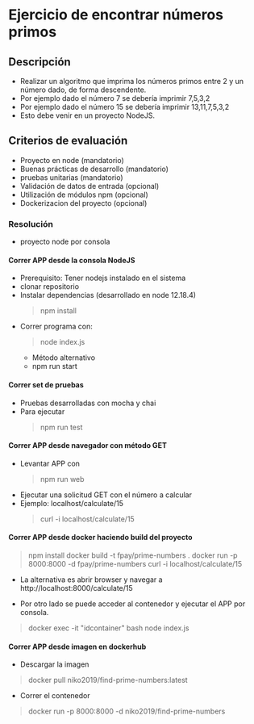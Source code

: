 # Ejercicio de encontrar números primos



## Descripción
- Realizar un algoritmo que imprima los números primos entre 2 y  un número dado, de forma descendente.
- Por ejemplo dado el número 7 se debería imprimir   7,5,3,2
- Por ejemplo dado el número 15 se debería imprimir  13,11,7,5,3,2
- Esto debe venir en un proyecto NodeJS.
 
## Criterios de evaluación

- Proyecto en node (mandatorio)
- Buenas prácticas de desarrollo (mandatorio)
- pruebas unitarias (mandatorio)
- Validación de datos de entrada (opcional)
- Utilización de módulos npm (opcional)
- Dockerizacion del proyecto (opcional)


### Resolución

- proyecto node por consola

#### Correr APP desde la consola NodeJS

- Prerequisito: Tener nodejs instalado en el sistema
- clonar repositorio
- Instalar dependencias (desarrollado en node 12.18.4)
    > npm install
- Correr programa con:
    > node index.js 
    - Método alternativo
    - npm run start

#### Correr set de pruebas 

- Pruebas desarrolladas con mocha y chai
- Para ejecutar 
    > npm run test


#### Correr APP desde navegador con método GET 

- Levantar APP con 
    > npm run web
- Ejecutar una solicitud GET con el número a calcular
- Ejemplo: localhost/calculate/15
    > curl -i localhost/calculate/15



#### Correr APP desde docker haciendo build del proyecto

> npm install
> docker build -t fpay/prime-numbers . 
> docker run -p 8000:8000 -d fpay/prime-numbers
> curl -i localhost/calculate/15
- La alternativa es abrir browser y navegar a http://localhost:8000/calculate/15

- Por otro lado se puede acceder al contenedor y ejecutar el APP por consola.
> docker exec -it "idcontainer" bash
> node index.js


#### Correr APP desde imagen en dockerhub

- Descargar la imagen
> docker pull niko2019/find-prime-numbers:latest
- Correr el contenedor
> docker run -p 8000:8000 -d niko2019/find-prime-numbers




    